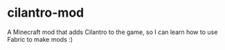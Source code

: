 # cilantro-mod
A Minecraft mod that adds Cilantro to the game, so I can learn how to use Fabric to make mods :)